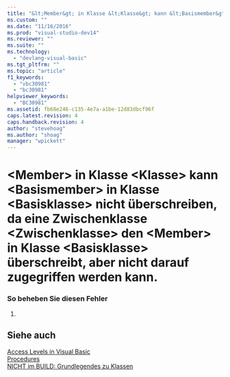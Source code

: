 ```yaml
---
title: "&lt;Member&gt; in Klasse &lt;Klasse&gt; kann &lt;Basismember&gt; in Klasse &lt;Basisklasse&gt; nicht &#252;berschreiben, da eine Zwischenklasse &lt;Zwischenklasse&gt; den &lt;Member&gt; in Klasse &lt;Basisklasse&gt; &#252;berschreibt, aber nicht darauf zugegriffen werden kann. | Microsoft Docs"
ms.custom: ""
ms.date: "11/16/2016"
ms.prod: "visual-studio-dev14"
ms.reviewer: ""
ms.suite: ""
ms.technology: 
  - "devlang-visual-basic"
ms.tgt_pltfrm: ""
ms.topic: "article"
f1_keywords: 
  - "vbc30981"
  - "bc30981"
helpviewer_keywords: 
  - "BC30981"
ms.assetid: fb68e246-c135-4e7a-a1be-12d83dbcf96f
caps.latest.revision: 4
caps.handback.revision: 4
author: "stevehoag"
ms.author: "shoag"
manager: "wpickett"
---
```

# &lt;Member&gt; in Klasse &lt;Klasse&gt; kann &lt;Basismember&gt; in Klasse &lt;Basisklasse&gt; nicht &#252;berschreiben, da eine Zwischenklasse &lt;Zwischenklasse&gt; den &lt;Member&gt; in Klasse &lt;Basisklasse&gt; &#252;berschreibt, aber nicht darauf zugegriffen werden kann.
### So beheben Sie diesen Fehler  
  
1.  
  
## Siehe auch  
 [Access Levels in Visual Basic](../../visual-basic/programming-guide/language-features/declared-elements/access-levels.md)   
 [Procedures](../../visual-basic/programming-guide/language-features/procedures/index.md)   
 [NICHT im BUILD: Grundlegendes zu Klassen](http://msdn.microsoft.com/de-de/cc2355a2-cb98-4353-9440-736585aec46c)